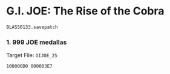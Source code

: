 #  G.I. JOE: The Rise of the Cobra 

`BLAS50133.savepatch`

### 1. 999 JOE medallas

Target File: `GIJOE_25`

```
100006D0 000003E7
```

